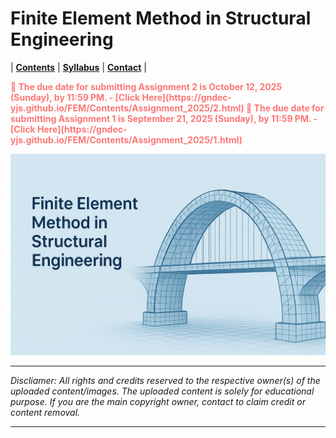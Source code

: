 # Finite Element Method in Structural Engineering 

| **[Contents](Contents/Content.md)** | **[Syllabus](Contents/Syllabus.md)** | **[Contact](Contents/Contact.md)** |  

<span style="color:red; font-weight:bold; animation: blinker 1s linear infinite;">
🚨 The due date for submitting Assignment 2 is October 12, 2025 (Sunday), by 11:59 PM. - [Click Here](https://gndec-yjs.github.io/FEM/Contents/Assignment_2025/2.html)
</span>

<span style="color:red; font-weight:bold; animation: blinker 1s linear infinite;">
🚨 The due date for submitting Assignment 1 is September 21, 2025 (Sunday), by 11:59 PM. - [Click Here](https://gndec-yjs.github.io/FEM/Contents/Assignment_2025/1.html)
</span>

<style>
@keyframes blinker {
  50% { opacity: 0; }
}
</style> 

![FEM](Contents/FEM.png)

---

*Discliamer: All rights and credits reserved to the respective owner(s) of the uploaded content/images. The uploaded content is solely for educational purpose. If you are the main copyright owner, contact to claim credit or content removal.*

---
